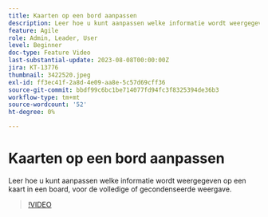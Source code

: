 ```yaml
---
title: Kaarten op een bord aanpassen
description: Leer hoe u kunt aanpassen welke informatie wordt weergegeven op een kaart in een board, voor de volledige of gecondenseerde weergave.
feature: Agile
role: Admin, Leader, User
level: Beginner
doc-type: Feature Video
last-substantial-update: 2023-08-08T00:00:00Z
jira: KT-13776
thumbnail: 3422520.jpeg
exl-id: ff3ec41f-2a8d-4e09-aa8e-5c57d69cff36
source-git-commit: bbdf99c6bc1be714077fd94fc3f8325394de36b3
workflow-type: tm+mt
source-wordcount: '52'
ht-degree: 0%

---
```


# Kaarten op een bord aanpassen

Leer hoe u kunt aanpassen welke informatie wordt weergegeven op een kaart in een board, voor de volledige of gecondenseerde weergave.

>[!VIDEO](https://video.tv.adobe.com/v/3422520/?quality=12&learn=on&enablevpops=1)
